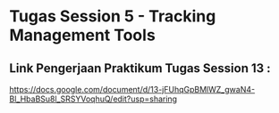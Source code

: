 # Tugas Session 5 - Tracking Management Tools
## Link Pengerjaan Praktikum Tugas Session 13 :
https://docs.google.com/document/d/13-jFUhqGpBMlWZ_gwaN4-Bl_HbaBSu8l_SRSYVoqhuQ/edit?usp=sharing
